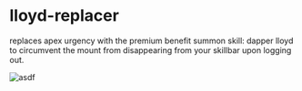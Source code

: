 # lloyd-replacer
replaces apex urgency with the premium benefit summon skill: dapper lloyd to circumvent the mount from disappearing from your skillbar upon logging out.


![asdf](https://i.imgur.com/erEmfDX.png)

